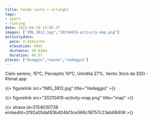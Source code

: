 ```yaml
---
title: Fondo lento + allunghi
tags:
- sport
- running
date: 2021-04-19 13:05:37
images: ["IMG_3812.jpg","20210419-activity-map.png"]
activitydata:
  pace: 4:41min/km
  elevation: 44mt
  distance: 10.01km
  duration: 46:57
places: ["bioggio","manno","vedeggio"]
---
```


Cielo sereno, 15°C, Percepito 10°C, Umidità 27%, Vento 3m/s da SSO - Klimat.app

<!--more-->

{{< figurelink src="IMG_3812.jpg" title="Vedeggio" >}}


{{< figurelink src="20210419-activity-map.png" title="map" >}}


{{< strava id=5154030738 embedId=2f92a05daf83b404bf3ce566c18757c23eb68406 >}}
